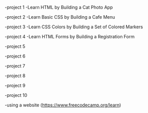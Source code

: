 -project 1
-Learn HTML by Building a Cat Photo App

-project 2 
-Learn Basic CSS by Building a Cafe Menu

-project 3
-Learn CSS Colors by Building a Set of Colored Markers

-project 4
-Learn HTML Forms by Building a Registration Form

-project 5


-project 6


-project 7


-project 8


-project 9


-project 10


































-using a website (https://www.freecodecamp.org/learn)
